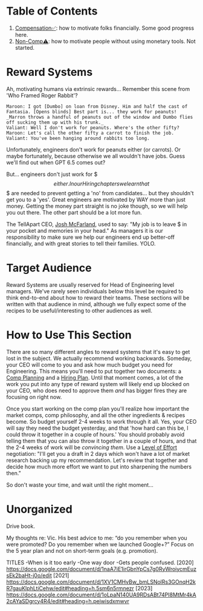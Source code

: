 # Table of Contents
1. [Compensation✅](compensation/): how to motivate folks financially. Some good progress here.
1. [Non-Comp⚠️](non_comp/): how to motivate people without using monetary tools. Not started.

# Reward Systems
Ah, motivating humans via extrinsic rewards... Remember this scene from 'Who Framed Roger Rabbit'? 

```
Maroon: I got [Dumbo] on loan from Disney. Him and half the cast of Fantasia. [Opens blinds] Best part is... they work for peanuts!
_Marron throws a handful of peanuts out of the window and Dumbo flies off sucking them up with his trunk._
Valiant: Well I don't work for peanuts. Where's the other fifty?
Maroon: Let's call the other fifty a carrot to finish the job.
Valiant: You've been hanging around rabbits too long.         
```

Unfortunately, engineers don't work for peanuts either (or carrots). Or maybe fortunately, because otherwise we all wouldn't have jobs. Guess we'll find out when GPT 6.5 comes out?

But... engineers don't just work for $$$ either. In our Hiring chapters we learn that $$$ are needed to prevent getting a 'no' from candidates... but they shouldn't get you to a 'yes'. Great engineers are motivated by WAY more than just money. Getting the money part straight is no joke though, so we will help you out there. The other part should be a lot more fun. 

The TellApart CEO, [Josh McFarland](https://www.linkedin.com/in/joshmcfarland/), used to say: "My job is to leave $ in your pocket and memories in your head." As managers it is our responsibility to make sure we help our engineers end up better-off financially, and with great stories to tell their families. YOLO.

# Target Audience
Reward Systems are usually reserved for Head of Engineering level managers. We've rarely seen individuals below this level be required to think end-to-end about how to reward their teams. These sections will be written with that audience in mind, although we fully expect some of the recipes to be useful/interesting to other audiences as well. 

# How to Use This Section
There are so many different angles to reward systems that it's easy to get lost in the subject. We actually recommend working backwards. Someday, your CEO will come to you and ask how much budget you need for Engineering. This means you'll need to put together two documents: a [Comp Planning](compensation/planning.md) and a [Hiring Plan](/recipes/management/increasing_the_capacity_to_win/hiring/planning.md). Until that moment comes, a lot of the work you put into any type of reward system will likely end up blocked on your CEO, who does need to approve them *and* has bigger fires they are focusing on right now.

Once you start working on the comp plan you'll realize how important the market comps, comp philosophy, and all the other ingredients & recipes become. So budget yourself 2-4 weeks to work through it all. Yes, your CEO will say they need the budget yesterday, and that 'how hard can this be, I could throw it together in a couple of hours.' You should probably avoid telling them that you can also throw it together in a couple of hours, and that the 2-4 weeks of work will be _convincing them_. Use a [Level of Effort](/tools/level_of_effort.md) negotiation: "I'll get you a draft in 2 days which won't have a lot of market research backing up my recommendation. Let's review that together and decide how much more effort we want to put into sharpening the numbers then." 

So don't waste your time, and wait until the right moment...

# Unorganized
Drive book.

My thoughts re: Vic. His best advice to me: “do you remember when you were promoted? Do you remember when we launched Google+?”
Focus on the 5 year plan and not on short-term goals (e.g. promotion).

TITLES
-When is it too early
-One way door
-Gets people confused.
[2020] https://docs.google.com/document/d/1naA7iE1irGbnYpCs7g0RyWroiycmEuzsEk2baHt-j0o/edit	
[2021] https://docs.google.com/document/d/1XV1CMHvBw_bmLSNolRs3GOnqH2kR7gauKIphLtiCehw/edit#heading=h.5sm6n5rmnezr
[2023] https://docs.google.com/document/d/1oLpaN140UA9RDsABt74PI8MtMr4kA2cAYaSDgrcy4R4/edit#heading=h.pejwisdxmwvr



